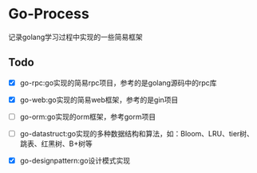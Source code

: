 # Go-Process
记录golang学习过程中实现的一些简易框架

## Todo
- [x] go-rpc:go实现的简易rpc项目，参考的是golang源码中的rpc库
- [x] go-web:go实现的简易web框架，参考的是gin项目
- [ ] go-orm:go实现的orm框架，参考gorm项目
- [ ] go-datastruct:go实现的多种数据结构和算法，如：Bloom、LRU、tier树、跳表、红黑树、B+树等
- [x] go-designpattern:go设计模式实现

